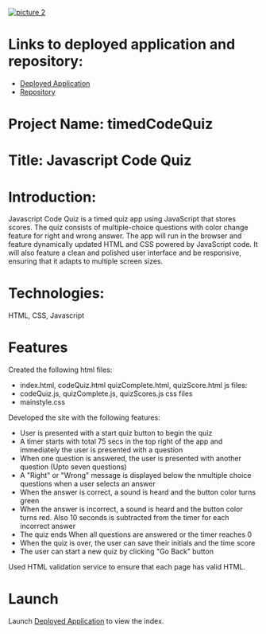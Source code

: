  [![picture 2](Assets/Images/CQ-thumbnail.JPG)](https://sskumar4.github.io/CodeQuiz/)  

# Links to deployed application and repository:
* [Deployed Application](https://sskumar4.github.io/timedCodeQuiz)
* [Repository](https://github.com/sskumar4/timedCodeQuiz)


# Project Name: timedCodeQuiz
# Title: Javascript Code Quiz

# Introduction:
Javascript Code Quiz is a timed quiz app using JavaScript that stores scores. The quiz consists of multiple-choice questions with color change feature for right and wrong answer. The app will run in the browser and feature dynamically updated HTML and CSS powered by JavaScript code. It will also feature a clean and polished user interface and be responsive, ensuring that it adapts to multiple screen sizes.

# Technologies:
HTML, CSS, Javascript

# Features
Created the following
html files:
  * index.html, codeQuiz.html quizComplete.html, quizScore.html
js files:
  * codeQuiz.js, quizComplete.js, quizScores.js
css files
  * mainstyle.css

Developed the site with the following features:
  * User is presented with a start quiz button to begin the quiz
  * A timer starts with total 75 secs in the top right of the app and immediately the user is presented with a question
  * When one question is answered, the user is presented with another question (Upto seven questions)
  * A "Right" or "Wrong" message is displayed below the nmultiple choice questions when a user selects an answer
  * When the answer is correct, a sound is heard and the button color turns green 
  * When the answer is incorrect, a sound is heard and the button color turns red. Also 10 seconds is subtracted from
    the timer for each incorrect answer
  * The quiz ends When all questions are answered or the timer reaches 0 
  * When the quiz is over, the user can save their initials and the time score
  * The user can start a new quiz by clicking "Go Back" button

Used HTML validation service to ensure that each page has valid HTML.

# Launch

Launch [Deployed Application](https://sskumar4.github.io/timedCodeQuiz/) to view the index. 
